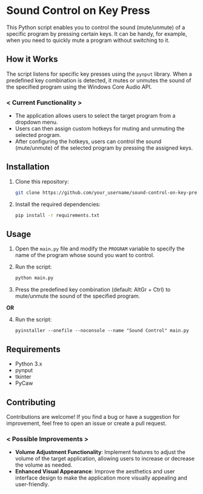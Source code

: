 # Sound Control on Key Press

This Python script enables you to control the sound (mute/unmute) of a specific program by pressing certain keys. It can be handy, for example, when you need to quickly mute a program without switching to it.

## How it Works

The script listens for specific key presses using the `pynput` library. When a predefined key combination is detected, it mutes or unmutes the sound of the specified program using the Windows Core Audio API.

### < Current Functionality >

- The application allows users to select the target program from a dropdown menu.
- Users can then assign custom hotkeys for muting and unmuting the selected program.
- After configuring the hotkeys, users can control the sound (mute/unmute) of the selected program by pressing the assigned keys.

## Installation

1. Clone this repository:

    ```bash
    git clone https://github.com/your_username/sound-control-on-key-press.git
    ```

2. Install the required dependencies:

    ```bash
    pip install -r requirements.txt
    ```

## Usage

1. Open the `main.py` file and modify the `PROGRAM` variable to specify the name of the program whose sound you want to control.

2. Run the script:

    ```bash
    python main.py
    ```

3. Press the predefined key combination (default: AltGr + Ctrl) to mute/unmute the sound of the specified program.

**OR**

4. Run the script:
    ```pytohn
    pyinstaller --onefile --noconsole --name "Sound Control" main.py
    ```

## Requirements

- Python 3.x
- pynput
- tkinter
- PyCaw

## Contributing

Contributions are welcome! If you find a bug or have a suggestion for improvement, feel free to open an issue or create a pull request.

### < Possible Improvements >

- **Volume Adjustment Functionality**: Implement features to adjust the volume of the target application, allowing users to increase or decrease the volume as needed.
- **Enhanced Visual Appearance**: Improve the aesthetics and user interface design to make the application more visually appealing and user-friendly.

<!-- ## Screenshots

 <p align="center">
   <img src="https://thumb.cloud.mail.ru/weblink/thumb/xw1/5vtx/Smu8dtD3A" width="600" height="400">
   <img src="https://thumb.cloud.mail.ru/weblink/thumb/xw1/6iAv/M5fHaYBLy" width="600" height="400">
   <img src="https://thumb.cloud.mail.ru/weblink/thumb/xw1/Ywdu/KXe8ctAD9" width="600" height="400">
</p> -->

